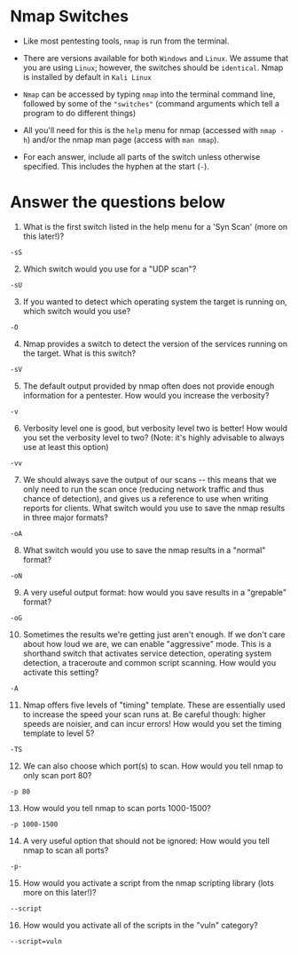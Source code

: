 # Nmap Switches

- Like most pentesting tools, `nmap` is run from the terminal. 

- There are versions available for both `Windows` and `Linux`. We assume that you are using `Linux`; however, the switches should be `identical`. Nmap is installed by default in `Kali Linux`

- `Nmap` can be accessed by typing `nmap` into the terminal command line, followed by some of the `"switches"` (command arguments which tell a program to do different things)
- All you'll need for this is the `help` menu for nmap (accessed with `nmap -h`) and/or the nmap man page (access with `man nmap`). 
- For each answer, include all parts of the switch unless otherwise specified. This includes the hyphen at the start (`-`).

# Answer the questions below

1. What is the first switch listed in the help menu for a 'Syn Scan' (more on this later!)?
```
-sS
```
2. Which switch would you use for a "UDP scan"?
```
-sU
```
3. If you wanted to detect which operating system the target is running on, which switch would you use?
```
-O
```
4. Nmap provides a switch to detect the version of the services running on the target. What is this switch?
```
-sV
```
5. The default output provided by nmap often does not provide enough information for a pentester. How would you increase the verbosity?
```
-v
```
6. Verbosity level one is good, but verbosity level two is better! How would you set the verbosity level to two? (Note: it's highly advisable to always use at least this option)
```
-vv
```
7. We should always save the output of our scans -- this means that we only need to run the scan once (reducing network traffic and thus chance of detection), and gives us a reference to use when writing reports for clients. What switch would you use to save the nmap results in three major formats?
```
-oA
```
8. What switch would you use to save the nmap results in a "normal" format?
```
-oN
```
9. A very useful output format: how would you save results in a "grepable" format?
```
-oG
```
10. Sometimes the results we're getting just aren't enough. If we don't care about how loud we are, we can enable "aggressive" mode. This is a shorthand switch that activates service detection, operating system detection, a traceroute and common script scanning. How would you activate this setting?
```
-A
```
11. Nmap offers five levels of "timing" template. These are essentially used to increase the speed your scan runs at. Be careful though: higher speeds are noisier, and can incur errors! How would you set the timing template to level 5?
```
-TS
```
12. We can also choose which port(s) to scan. How would you tell nmap to only scan port 80?
```
-p 80
```
13. How would you tell nmap to scan ports 1000-1500?
```
-p 1000-1500
```
14. A very useful option that should not be ignored: How would you tell nmap to scan all ports?
```
-p-
```
15. How would you activate a script from the nmap scripting library (lots more on this later!)?
```
--script
```
16. How would you activate all of the scripts in the "vuln" category?
```
--script=vuln
```
